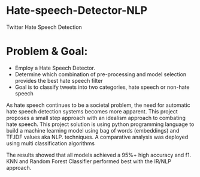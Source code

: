 # Hate-speech-Detector-NLP
Twitter Hate Speech Detection 

# Problem & Goal: 
- Employ a Hate Speech Detector.
- Determine which combination of pre-processing and model selection provides the best hate speech filter
- Goal is to classify tweets into two categories, hate speech or non-hate speech

As hate speech continues to be a societal problem, the need for automatic hate speech detection systems becomes more apparent. This project proposes a small step approach with an  idealism approach to combating hate speech. This project solution is using python programming language to build a machine learning model using bag of words (embeddings) and TF.IDF values aka NLP. techniques. A comparative analysis was deployed using multi classification algorithms 

The results showed that all models achieved a 95%+ high accuracy and f1.  KNN and Random Forest Classifier performed best with the IR/NLP approach.

